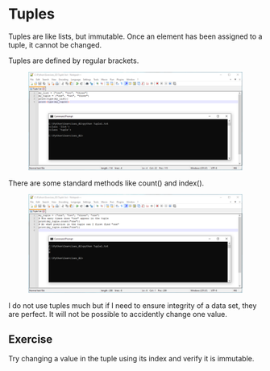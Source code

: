 # Tuples

Tuples are like lists, but immutable. Once an element has been assigned to a tuple, it cannot be changed.&#x20;

Tuples are defined by regular brackets.

<figure><img src="../.gitbook/assets/image (16).png" alt=""><figcaption></figcaption></figure>

There are some standard methods like count() and index().

<figure><img src="../.gitbook/assets/image (17).png" alt=""><figcaption></figcaption></figure>

I do not use tuples much but if I need to ensure integrity of a data set, they are perfect. It will not be possible to accidently change one value.&#x20;

## Exercise&#x20;

Try changing a value in the tuple using its index and verify it is immutable.
